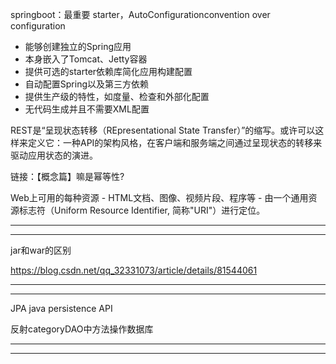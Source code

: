springboot：最重要 starter，AutoConfigurationconvention over configuration

- 能够创建独立的Spring应用
- 本身嵌入了Tomcat、Jetty容器
- 提供可选的starter依赖库简化应用构建配置
- 自动配置Spring以及第三方依赖
- 提供生产级的特性，如度量、检查和外部化配置
- 无代码生成并且不需要XML配置

REST是“呈现状态转移（REpresentational State Transfer）”的缩写。或许可以这样来定义它：一种API的架构风格，在客户端和服务端之间通过呈现状态的转移来驱动应用状态的演进。

链接：【概念篇】嘛是幂等性?

Web上可用的每种资源 - HTML文档、图像、视频片段、程序等 - 由一个通用资源标志符（Uniform Resource Identifier, 简称"URI"）进行定位。

---

---

jar和war的区别

https://blog.csdn.net/qq_32331073/article/details/81544061

---

---

JPA java persistence API

反射categoryDAO中方法操作数据库

---

---

